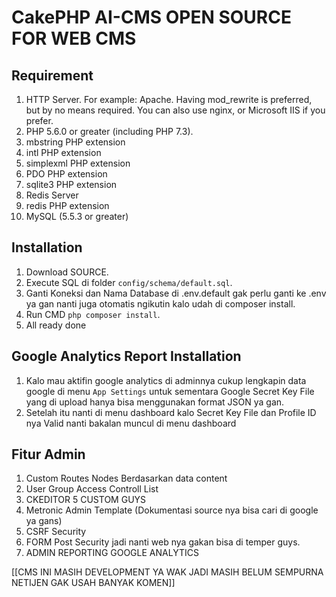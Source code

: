 # CakePHP AI-CMS OPEN SOURCE FOR WEB CMS

## Requirement

1. HTTP Server. For example: Apache. Having mod_rewrite is preferred, but by no means required. You can also use nginx, or Microsoft IIS if you prefer.
2. PHP 5.6.0 or greater (including PHP 7.3).
3. mbstring PHP extension
4. intl PHP extension
5. simplexml PHP extension
6. PDO PHP extension
7. sqlite3 PHP extension
8. Redis Server 
9. redis PHP extension
10. MySQL (5.5.3 or greater) 

## Installation

1. Download SOURCE.
2. Execute SQL di folder `config/schema/default.sql`.
3. Ganti Koneksi dan Nama Database di .env.default gak perlu ganti ke .env ya gan nanti juga otomatis ngikutin kalo udah di composer install.
4. Run CMD `php composer install`.
5. All ready done

## Google Analytics Report Installation
1. Kalo mau aktifin google analytics di adminnya cukup lengkapin data google di menu `App Settings` untuk sementara Google Secret Key File yang di upload hanya bisa menggunakan format JSON ya gan.
2. Setelah itu nanti di menu dashboard kalo Secret Key File dan Profile ID nya Valid nanti bakalan muncul di menu dashboard

## Fitur Admin

1. Custom Routes Nodes Berdasarkan data content 
2. User Group Access Controll List
3. CKEDITOR 5 CUSTOM GUYS
4. Metronic Admin Template (Dokumentasi source nya bisa cari di google ya gans)
5. CSRF Security
6. FORM Post Security jadi nanti web nya gakan bisa di temper guys.
7. ADMIN REPORTING GOOGLE ANALYTICS

[[CMS INI MASIH DEVELOPMENT YA WAK JADI MASIH BELUM SEMPURNA NETIJEN GAK USAH BANYAK KOMEN]]
